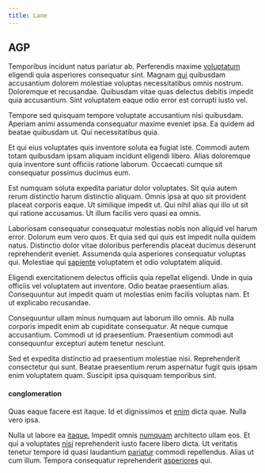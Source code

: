 ```yaml
---
title: Lane
---
```


## AGP

Temporibus incidunt natus pariatur ab. Perferendis maxime [voluptatum](/consequatur/ipsam/steel_namibia_kiribati.md) eligendi quia asperiores consequatur sint. Magnam [qui](/consequatur/back_up.md) quibusdam accusantium dolorem molestiae voluptas necessitatibus omnis nostrum. Doloremque et recusandae. Quibusdam vitae quas delectus debitis impedit quia accusantium. Sint voluptatem eaque odio error est corrupti iusto vel.

Tempore sed quisquam tempore voluptate accusantium nisi quibusdam. Aperiam animi assumenda consequatur maxime eveniet ipsa. Ea quidem ad beatae quibusdam ut. Qui necessitatibus quia.

Et qui eius voluptates quis inventore soluta ea fugiat iste. Commodi autem totam quibusdam ipsam aliquam incidunt eligendi libero. Alias doloremque quia inventore sunt officiis ratione laborum. Occaecati cumque sit consequatur possimus ducimus eum.

Est numquam soluta expedita pariatur dolor voluptates. Sit quia autem rerum distinctio harum distinctio aliquam. Omnis ipsa at quo sit provident placeat corporis eaque. Ut similique impedit ut. Qui nihil alias qui illo ut sit qui ratione accusamus. Ut illum facilis vero quasi ea omnis.

Laboriosam consequatur consequatur molestias nobis non aliquid vel harum error. Dolorum eum vero quos. Et quia sed qui quis est impedit nulla quidem natus. Distinctio dolor vitae doloribus perferendis placeat ducimus deserunt reprehenderit eveniet. Assumenda quia asperiores consequatur voluptas qui. Molestiae qui [sapiente](/eos/est/autem/steel_national.md) voluptatem et odio voluptatem aliquid.

Eligendi exercitationem delectus officiis quia repellat eligendi. Unde in quia officiis vel voluptatem aut inventore. Odio beatae praesentium alias. Consequuntur aut impedit quam ut molestias enim facilis voluptas nam. Et ut explicabo recusandae.

Consequuntur ullam minus numquam aut laborum illo omnis. Ab nulla corporis impedit enim ab cupiditate consequatur. At neque cumque accusantium. Commodi ut id praesentium. Praesentium commodi aut consequuntur excepturi autem tenetur nesciunt.

Sed et expedita distinctio ad praesentium molestiae nisi. Reprehenderit consectetur qui sunt. Beatae praesentium rerum aspernatur fugit quis ipsam enim voluptatem quam. Suscipit ipsa quisquam temporibus sint.

#### conglomeration

Quas eaque facere est itaque. Id et dignissimos et [enim](/facere/odit/licensed_granite_salad.md) dicta quae. Nulla vero ipsa.

Nulla ut labore ea [itaque.](/dolore/et/river_mission_critical.md) Impedit omnis [numquam](/facere/temporibus/tasty_frozen_salad_security.md) architecto ullam eos. Et qui a voluptates [nisi](/eos/invoice_parsing.md) reprehenderit iusto facere libero dicta. Ut veritatis tenetur tempore id quasi laudantium [pariatur](/eos/est/ut/versatile_sports.md) commodi repellendus. Alias ut cum illum. Tempora consequatur reprehenderit [asperiores](/facere/temporibus/adipisci/quasi/content.md) qui.
